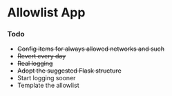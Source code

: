 # Allowlist App

### Todo

* ~~Config items for always allowed networks and such~~
* ~~Revert every day~~
* ~~Real logging~~
* ~~Adopt the suggested Flask structure~~
* Start logging sooner
* Template the allowlist
